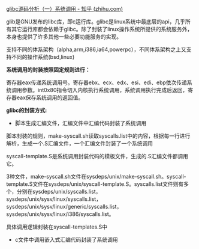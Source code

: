 [glibc源码分析（一）系统调用 - 知乎 (zhihu.com)](https://zhuanlan.zhihu.com/p/31496865)

glib是GNU发布的libc库，即c运行库。glibc是linux系统中最底层的api，几乎所有其它运行库都会依赖于glibc。除了封装了linux操作系统所提供的系统服务外，本身也提供了许多其他一些必要功能服务的实现。

支持不同的体系架构（alpha,arm,i386,ia64,powerpc），不同体系架构之上又支持不同的操作系统(bsd,linux)

**系统调用的封装按照固定规则进行：**

寄存器eax传递系统调用号。寄存器ebx、ecx、edx、esi、edi、ebp依次传递系统调用参数。int0x80指令切入内核执行系统调用，系统调用执行完成后返回，寄存器eax保存系统调用的返回值。

**glibc的封装方式:**

* 脚本生成汇编文件，汇编文件中汇编代码封装了系统调用

脚本封装的规则，make-syscall.sh读取syscalls.list中的内容，根据每一行进行解析，生成一个.S汇编文件，一个汇编文件封装了一个系统调用

syscall-template.S是系统调用封装代码的模板文件，生成的.S汇编文件都调用它。

3种文件，make-syscall.sh文件在sysdeps/unix/make-syscall.sh。syscall-template.S文件在sysdeps/unix/syscall-template.S。syscalls.list文件则有多个，分别在sysdeps/unix/syscalls.list，sysdeps/unix/sysv/linux/syscalls.list，sysdeps/unix/sysv/linux/generic/syscalls.list，sysdeps/unix/sysv/linux/i386/syscalls.list。

具体调用逻辑封装在syscall-templates.S中

* c文件中调用嵌入式汇编代码封装了系统调用







